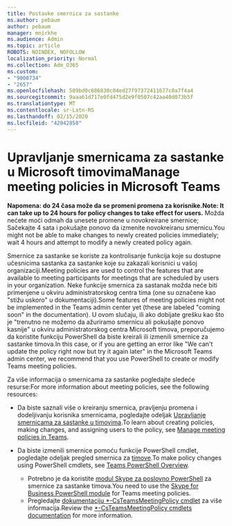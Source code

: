 ```yaml
---
title: Postavke smernica za sastanke
ms.author: pebaum
author: pebaum
manager: mnirkhe
ms.audience: Admin
ms.topic: article
ROBOTS: NOINDEX, NOFOLLOW
localization_priority: Normal
ms.collection: Adm_O365
ms.custom:
- "9000734"
- "2657"
ms.openlocfilehash: 509bd0c686830c04ed27f97372411677c0a7f4a4
ms.sourcegitcommit: 9aaa61d717e0fd475d2e9f0507c42aa40d073b5f
ms.translationtype: MT
ms.contentlocale: sr-Latn-RS
ms.lasthandoff: 02/15/2020
ms.locfileid: "42042858"
---
```

# <a name="manage-meeting-policies-in-microsoft-teams"></a><span data-ttu-id="dafe0-102">Upravljanje smernicama za sastanke u Microsoft timovima</span><span class="sxs-lookup"><span data-stu-id="dafe0-102">Manage meeting policies in Microsoft Teams</span></span>

<span data-ttu-id="dafe0-103">**Napomena: do 24 časa može da se promeni promena za korisnike.**</span><span class="sxs-lookup"><span data-stu-id="dafe0-103">**Note: It can take up to 24 hours for policy changes to take effect for users.**</span></span> <span data-ttu-id="dafe0-104">Možda nećete moći odmah da unesete promene u novokreirane smernice; Sačekajte 4 sata i pokušajte ponovo da izmenite novokreiranu smernicu.</span><span class="sxs-lookup"><span data-stu-id="dafe0-104">You might not be able to make changes to newly created policies immediately; wait 4 hours and attempt to modify a newly created policy again.</span></span>

<span data-ttu-id="dafe0-105">Smernice za sastanke se koriste za kontrolisanje funkcija koje su dostupne učesnicima sastanka za sastanke koje su zakazali korisnici u vašoj organizaciji.</span><span class="sxs-lookup"><span data-stu-id="dafe0-105">Meeting policies are used to control the features that are available to meeting participants for meetings that are scheduled by users in your organization.</span></span> <span data-ttu-id="dafe0-106">Neke funkcije smernica za sastanak možda neće biti primenjene u okviru administratorskog centra tima (one su označene kao "stižu uskoro" u dokumentaciji).</span><span class="sxs-lookup"><span data-stu-id="dafe0-106">Some features of meeting policies might not be implemented in the Teams admin center yet (these are labeled "coming soon" in the documentation).</span></span> <span data-ttu-id="dafe0-107">U ovom slučaju, ili ako dobijate grešku kao što je "trenutno ne možemo da ažuriramo smernicu ali pokušajte ponovo kasnije" u okviru administratorskog centra Microsoft timova, preporučujemo da koristite funkciju PowerShell da biste kreirali ili izmenili smernice za sastanke timova.</span><span class="sxs-lookup"><span data-stu-id="dafe0-107">In this case, or if you are getting an error like "We can't update the policy right now but try it again later" in the Microsoft Teams admin center, we recommend that you use PowerShell to create or modify Teams meeting policies.</span></span> 

<span data-ttu-id="dafe0-108">Za više informacija o smernicama za sastanke pogledajte sledeće resurse:</span><span class="sxs-lookup"><span data-stu-id="dafe0-108">For more information about meeting policies, see the following resources:</span></span>

- <span data-ttu-id="dafe0-109">Da biste saznali više o kreiranju smernica, pravljenju promena i dodeljivanju korisnika smernicama, pogledajte odeljak [Upravljanje smernicama za sastanke u timovima](https://docs.microsoft.com/microsoftteams/meeting-policies-in-teams).</span><span class="sxs-lookup"><span data-stu-id="dafe0-109">To learn about creating policies, making changes, and assigning users to the policy, see [Manage meeting policies in Teams](https://docs.microsoft.com/microsoftteams/meeting-policies-in-teams).</span></span>

- <span data-ttu-id="dafe0-110">Da biste izmenili smernice pomoću funkcije PowerShell cmdlet, pogledajte odeljak pregled smernica za [timove](https://docs.microsoft.com/microsoftteams/teams-powershell-overview).</span><span class="sxs-lookup"><span data-stu-id="dafe0-110">To make policy changes using PowerShell cmdlets, see [Teams PowerShell Overview](https://docs.microsoft.com/microsoftteams/teams-powershell-overview).</span></span> 
    - <span data-ttu-id="dafe0-111">Potrebno je da koristite [modul Skype za poslovno PowerShell](https://www.microsoft.com/download/details.aspx?id=39366) za smernice za sastanke timova.</span><span class="sxs-lookup"><span data-stu-id="dafe0-111">You need to use the [Skype for Business PowerShell module](https://www.microsoft.com/download/details.aspx?id=39366) for Teams meeting policies.</span></span> 
    - <span data-ttu-id="dafe0-112">Pregledajte [dokumentaciju \*-CsTeamsMeetingPolicy cmdlet](https://docs.microsoft.com/search/?search=CsTeamsMeetingPolicy&view=skype-ps) za više informacija.</span><span class="sxs-lookup"><span data-stu-id="dafe0-112">Review the [\*-CsTeamsMeetingPolicy cmdlets documentation](https://docs.microsoft.com/search/?search=CsTeamsMeetingPolicy&view=skype-ps) for more information.</span></span>

